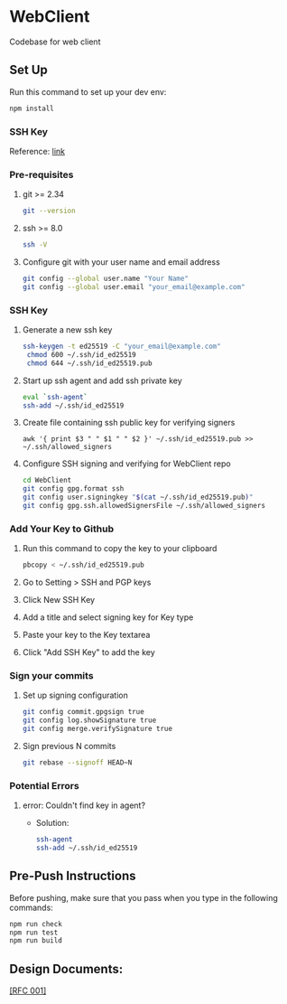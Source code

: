 # WebClient

Codebase for web client

## Set Up

Run this command to set up your dev env:

```sh
npm install
```

### SSH Key

Reference: [link](https://github.com/git-merge-workshops/simplify-signing-with-ssh)

### Pre-requisites

1. git >= 2.34

   ```sh
   git --version
   ```

2. ssh >= 8.0

   ```sh
   ssh -V
   ```

3. Configure git with your user name and email address

   ```sh
   git config --global user.name "Your Name"
   git config --global user.email "your_email@example.com"
   ```

### SSH Key

1. Generate a new ssh key

   ```sh
   ssh-keygen -t ed25519 -C "your_email@example.com"
   	chmod 600 ~/.ssh/id_ed25519
   	chmod 644 ~/.ssh/id_ed25519.pub
   ```

2. Start up ssh agent and add ssh private key

   ```sh
   eval `ssh-agent`
   ssh-add ~/.ssh/id_ed25519
   ```

3. Create file containing ssh public key for verifying signers

   ```ssh
   awk '{ print $3 " " $1 " " $2 }' ~/.ssh/id_ed25519.pub >> ~/.ssh/allowed_signers
   ```

4. Configure SSH signing and verifying for WebClient repo

   ```sh
   cd WebClient
   git config gpg.format ssh
   git config user.signingkey "$(cat ~/.ssh/id_ed25519.pub)"
   git config gpg.ssh.allowedSignersFile ~/.ssh/allowed_signers
   ```

### Add Your Key to Github

1. Run this command to copy the key to your clipboard

   ```sh
   pbcopy < ~/.ssh/id_ed25519.pub
   ```

2. Go to Setting > SSH and PGP keys
3. Click New SSH Key
4. Add a title and select signing key for Key type
5. Paste your key to the Key textarea
6. Click "Add SSH Key" to add the key

### Sign your commits

1. Set up signing configuration

   ```sh
   git config commit.gpgsign true
   git config log.showSignature true
   git config merge.verifySignature true
   ```

2. Sign previous N commits

   ```sh
   git rebase --signoff HEAD~N
   ```

### Potential Errors

1. error: Couldn't find key in agent?

   - Solution:

     ```sh
     ssh-agent
     ssh-add ~/.ssh/id_ed25519
     ```

## Pre-Push Instructions

Before pushing, make sure that you pass when you type in the following commands:

```sh
npm run check
npm run test
npm run build
```

## Design Documents:

[\[RFC 001\]](https://docs.google.com/document/d/1LMCIZxGV3gA6a_Nb2UF2tGQ7IeSA-fu13oAx9k4U6C4/edit?usp=sharing)
